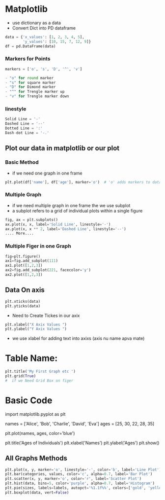 # Matplotlib  

- use dictionary as a data 
- Convert Dict into PD dataframe 

```py
data = {'x_values': [1, 2, 3, 4, 5],
        'y_values': [10, 15, 7, 12, 9]}
df = pd.DataFrame(data)
```



### Markers for Points 
```py
markers = ['o', 's', 'D', '^', 'v']

- "o" for round marker
- "s" for square marker
- "D" for Dimond marker
- "^" for Trengle marker up
- "v" for Trengle marker down
```
### linestyle
```py
Solid Line = '-'
Dashed Line = '--'
Dotted Line = ':'
Dash-dot Line = '-.'
```


## Plot our data in matplotlib or our plot 
### Basic Method
- if we need one graph in one frame 
```py
plt.plot(df['name'], df['age'], marker='o')  # 'o' adds markers to data points
```
### Multiple Graph
- if we need multiple graph in one frame the we use subplot
- a subplot refers to a grid of individual plots within a single figure

```py
fig, ax = plt.subplots()
ax.plot(x, x, label='Solid Line', linestyle='-')
ax.plot(x, x ** 2, label='Dashed Line', linestyle='--')
.... More....
```

### Multiple Figer in one Graph
```py
fig=plt.figure()
ax1=fig.add_subplot(111)
ax1.plot([1,2,3])
ax2=fig.add_subplot(221, facecolor='y')
ax2.plot([1,2,3])
```

## Data On axis 
```py
plt.xticks(data)
plt.yticks(data)
```
- Need to Create Tickes in our axix 
```py
plt.xlabel("X Axix Values ")
plt.ylabel("Y Axix Values ")
```
- we use xlabel for adding text into axixs (axis nu name apva mate)



# Table Name:
```py
plt.title('My First Graph etc ')
plt.grid(True)
#  if we Need Grid Box on figer 
```
# Basic Code 
import matplotlib.pyplot as plt

names = ['Alice', 'Bob', 'Charlie', 'David', 'Eva']
ages = [25, 30, 22, 28, 35]

plt.plot(names, ages, color='blue')

plt.title('Ages of Individuals')
plt.xlabel('Names')
plt.ylabel('Ages')
plt.show()


## All Graphs Methods

```py
plt.plot(x, y, marker='o', linestyle='-', color='b', label='Line Plot')
plt.bar(categories, values, color='c', alpha=0.7, label='Bar Plot')
plt.scatter(x, y, marker='o', color='r', label='Scatter Plot')
plt.hist(data, bins=5, color='purple', alpha=0.7, label='Histogram')
plt.pie(sizes, labels=labels, autopct='%1.1f%%', colors=['gold', 'yellowgreen', 'lightcoral', 'lightskyblue'])
plt.boxplot(data, vert=False)

```